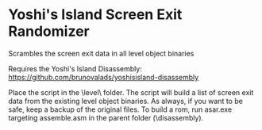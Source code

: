 # Yoshi's Island Screen Exit Randomizer
Scrambles the screen exit data in all level object binaries

Requires the Yoshi's Island Disassembly: https://github.com/brunovalads/yoshisisland-disassembly

Place the script in the \level\ folder. The script will build a list of screen exit data from the existing level object binaries. As always, if you want to be safe, keep a backup of the original files.
To build a rom, run asar.exe targeting assemble.asm in the parent folder (\disassembly\).
